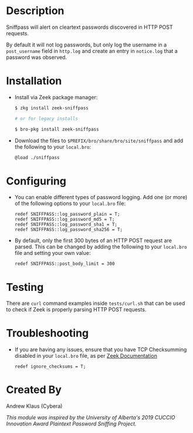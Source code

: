 # Description
Sniffpass will alert on cleartext passwords discovered in HTTP POST requests.

By default it will not log passwords, but only log the username in a `post_username` field in `http.log`
 and create an entry in `notice.log` that a password was observed.

# Installation
- Install via Zeek package manager:
   ```bash
   $ zkg install zeek-sniffpass

   # or for legacy installs

   $ bro-pkg install zeek-sniffpass
   ```
- Download the files to `$PREFIX/bro/share/bro/site/sniffpass` and add the following to your `local.bro`:
    ```bash
    @load ./sniffpass
    ```

# Configuring
- You can enable different types of password logging. Add one (or more) of the following options to your `local.bro` file:
    ```
    redef SNIFFPASS::log_password_plain = T;
    redef SNIFFPASS::log_password_md5 = T;
    redef SNIFFPASS::log_password_sha1 = T;
    redef SNIFFPASS::log_password_sha256 = T;
    ```
- By default, only the first 300 bytes of an HTTP POST request are parsed. This can be changed by adding the following to your `local.bro` file and setting your own value:
    ```
    redef SNIFFPASS::post_body_limit = 300
    ```

# Testing
There are `curl` command examples inside `tests/curl.sh` that can be used to check if Zeek is properly parsing HTTP POST requests.

# Troubleshooting
- If you are having any issues, ensure that you have TCP Checksumming disabled in your `local.bro` file, as per [Zeek Documentation](https://www.zeek.org/documentation/faq.html#why-isn-t-zeek-producing-the-logs-i-expect-a-note-about-checksums)

    ```
    redef ignore_checksums = T;
    ```

# Created By
Andrew Klaus (Cybera)

_This module was inspired by the University of Alberta's 2019 CUCCIO Innovation Award Plaintext Password Sniffing Project._
